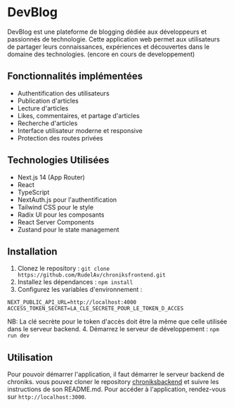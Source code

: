 # DevBlog

DevBlog est une plateforme de blogging dédiée aux développeurs et passionnés de technologie. Cette application web permet aux utilisateurs de partager leurs connaissances, expériences et découvertes dans le domaine des technologies. (encore en cours de developpement)

## Fonctionnalités implémentées

- Authentification des utilisateurs
- Publication d'articles
- Lecture d'articles
- Likes, commentaires, et partage d'articles
- Recherche d'articles
- Interface utilisateur moderne et responsive
- Protection des routes privées

## Technologies Utilisées

- Next.js 14 (App Router)
- React
- TypeScript
- NextAuth.js pour l'authentification
- Tailwind CSS pour le style
- Radix UI pour les composants
- React Server Components
- Zustand pour le state management

## Installation

1. Clonez le repository : `git clone https://github.com/RudelAv/chroniksfrontend.git`
2. Installez les dépendances : `npm install`
3. Configurez les variables d'environnement : 
```
NEXT_PUBLIC_API_URL=http://localhost:4000
ACCESS_TOKEN_SECRET=LA_CLE_SECRETE_POUR_LE_TOKEN_D_ACCES
```
NB: La clé secrète pour le token d'accès doit être la même que celle utilisée dans le serveur backend.
4. Démarrez le serveur de développement : `npm run dev`

## Utilisation
Pour pouvoir démarrer l'application, il faut démarrer le serveur backend de chroniks. vous pouvez cloner le repository [chroniksbackend](https://github.com/RudelAv/chroniksbackend.git) et suivre les instructions de son README.md.
Pour accéder à l'application, rendez-vous sur `http://localhost:3000`.


